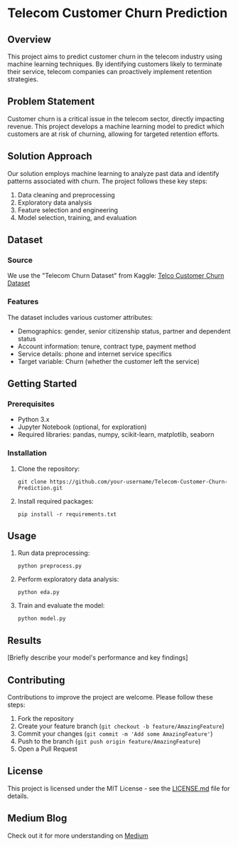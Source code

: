 # Telecom Customer Churn Prediction

## Overview

This project aims to predict customer churn in the telecom industry using machine learning techniques. By identifying customers likely to terminate their service, telecom companies can proactively implement retention strategies.

## Problem Statement

Customer churn is a critical issue in the telecom sector, directly impacting revenue. This project develops a machine learning model to predict which customers are at risk of churning, allowing for targeted retention efforts.

## Solution Approach

Our solution employs machine learning to analyze past data and identify patterns associated with churn. The project follows these key steps:

1. Data cleaning and preprocessing
2. Exploratory data analysis
3. Feature selection and engineering
4. Model selection, training, and evaluation

## Dataset

### Source
We use the "Telecom Churn Dataset" from Kaggle:
[Telco Customer Churn Dataset](https://www.kaggle.com/datasets/blastchar/telco-customer-churn)

### Features
The dataset includes various customer attributes:
- Demographics: gender, senior citizenship status, partner and dependent status
- Account information: tenure, contract type, payment method
- Service details: phone and internet service specifics
- Target variable: Churn (whether the customer left the service)

## Getting Started

### Prerequisites
- Python 3.x
- Jupyter Notebook (optional, for exploration)
- Required libraries: pandas, numpy, scikit-learn, matplotlib, seaborn

### Installation
1. Clone the repository:
   ```
   git clone https://github.com/your-username/Telecom-Customer-Churn-Prediction.git
   ```
2. Install required packages:
   ```
   pip install -r requirements.txt
   ```

## Usage

1. Run data preprocessing:
   ```
   python preprocess.py
   ```
2. Perform exploratory data analysis:
   ```
   python eda.py
   ```
3. Train and evaluate the model:
   ```
   python model.py
   ```

## Results

[Briefly describe your model's performance and key findings]

## Contributing

Contributions to improve the project are welcome. Please follow these steps:

1. Fork the repository
2. Create your feature branch (`git checkout -b feature/AmazingFeature`)
3. Commit your changes (`git commit -m 'Add some AmazingFeature'`)
4. Push to the branch (`git push origin feature/AmazingFeature`)
5. Open a Pull Request

## License

This project is licensed under the MIT License - see the [LICENSE.md](LICENSE.md) file for details.

## Medium Blog
Check out it for more understanding on [Medium]()
